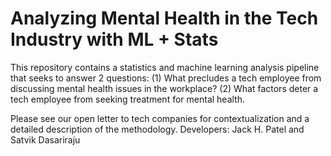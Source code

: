 # Analyzing Mental Health in the Tech Industry with ML + Stats
This repository contains a statistics and machine learning analysis pipeline that seeks to answer 2 questions: 
(1) What precludes a tech employee from discussing mental health issues in the workplace? 
(2) What factors deter a tech employee from seeking treatment for mental health. 

Please see our open letter to tech companies for contextualization and a detailed description of the methodology.
Developers: Jack H. Patel and Satvik Dasariraju
